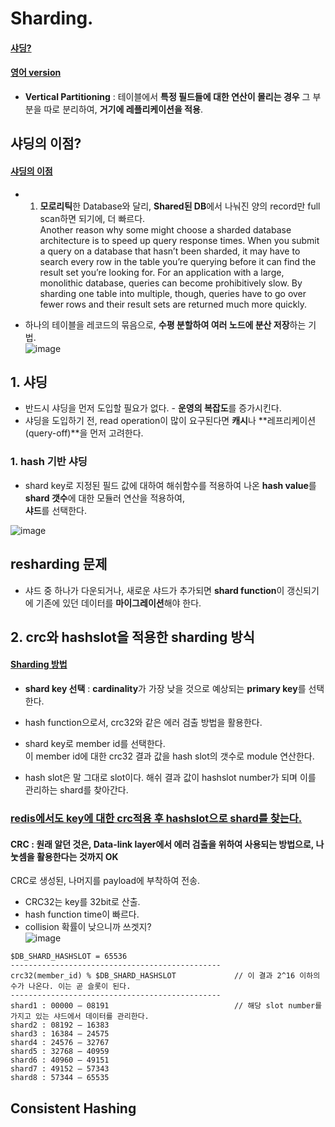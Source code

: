 

# Sharding.  
#### [샤딩?](http://blog.naver.com/PostView.nhn?blogId=kbm0996&logNo=221135040275&categoryNo=0&parentCategoryNo=0&viewDate=&currentPage=1&postListTopCurrentPage=1&from=postView)  
#### [영어 version](https://medium.com/@jeeyoungk/how-sharding-works-b4dec46b3f6)  

* **Vertical Partitioning** : 테이블에서 **특정 필드들에 대한 연산이 몰리는 경우** 그 부분을 따로 분리하여, **거기에 레플리케이션을 적용**.  

## 샤딩의 이점?  
#### [샤딩의 이점](https://www.digitalocean.com/community/tutorials/understanding-database-sharding)  
* 1. **모로리틱**한 Database와 달리, **Shared된 DB**에서 나눠진 양의 record만 full scan하면 되기에, 더 빠르다.  
 Another reason why some might choose a sharded database architecture is to speed up query response times. When you submit a query on a database that hasn’t been sharded, it may have to search every row in the table you’re querying before it can find the result set you’re looking for. For an application with a large, monolithic database, queries can become prohibitively slow. By sharding one table into multiple, though, queries have to go over fewer rows and their result sets are returned much more quickly.  
 



* 하나의 테이블을 레코드의 묶음으로, **수평 분할하여 여러 노드에 분산 저장**하는 기법.  
![image](https://user-images.githubusercontent.com/62331555/81693043-47480c80-949a-11ea-9eb9-4644b8d3ed6c.png)  

## 1. 샤딩  
* 반드시 샤딩을 먼저 도입할 필요가 없다. - **운영의 복잡도**를 증가시킨다.  
* 샤딩을 도입하기 전, read operation이 많이 요구된다면 **캐시**나 **레프리케이션(query-off)**을 먼저 고려한다.  

### 1. hash 기반 샤딩  
* shard key로 지정된 필드 값에 대하여 해쉬함수를 적용하여 나온 **hash value**를 **shard 갯수**에 대한 모듈러 연산을 적용하여,  
**샤드**를 선택한다.  

![image](https://user-images.githubusercontent.com/62331555/81694924-e53cd680-949c-11ea-8262-e5a8bdc4b42e.png)  

## resharding 문제  
* 샤드 중 하나가 다운되거나, 새로운 샤드가 추가되면 **shard function**이 갱신되기에 기존에 있던 데이터를 **마이그레이션**해야 한다.  

## 2. crc와 hashslot을 적용한 sharding 방식  
#### [Sharding 방법](https://engineering.linecorp.com/ko/blog/line-manga-database/)  
* **shard key 선택** : **cardinality**가 가장 낮을 것으로 예상되는 **primary key**를 선택한다.  

* hash function으로서, crc32와 같은 에러 검출 방법을 활용한다.  
* shard key로 member id를 선택한다.  
이 member id에 대한 crc32 결과 값을 hash slot의 갯수로 module 연산한다.  

* hash slot은 말 그대로 slot이다. 해쉬 결과 값이 hashslot number가 되며 이를 관리하는 shard를 찾아간다.  
### [redis에서도 key에 대한 crc적용 후 hashslot으로 shard를 찾는다.](http://redisgate.kr/redis/cluster/cluster_introduction.php)  

#### CRC : 원래 알던 것은, Data-link layer에서 **에러 검출**을 위하여 사용되는 방법으로, 나눗셈을 활용한다는 것까지 OK  
CRC로 생성된, 나머지를 payload에 부착하여 전송.  

* CRC32는 key를 32bit로 산출.  
* hash function time이 빠르다.  
* collision 확률이 낮으니까 쓰겟지?  
![image](https://user-images.githubusercontent.com/62331555/81700501-ac543000-94a3-11ea-96e4-86f8e9b583a9.png)  


```
$DB_SHARD_HASHSLOT = 65536    
-----------------------------------------------  
crc32(member_id) % $DB_SHARD_HASHSLOT             // 이 결과 2^16 이하의 수가 나온다. 이는 곧 슬롯이 된다.
-----------------------------------------------  
shard1 : 00000 – 08191                            // 해당 slot number를 가지고 있는 샤드에서 데이터를 관리한다.
shard2 : 08192 – 16383  
shard3 : 16384 – 24575  
shard4 : 24576 – 32767  
shard5 : 32768 – 40959  
shard6 : 40960 – 49151  
shard7 : 49152 – 57343  
shard8 : 57344 – 65535  
```


## Consistent Hashing  


